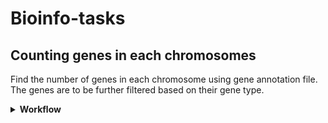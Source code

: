 # Bioinfo-tasks

## Counting genes in each chromosomes
Find the number of genes in each chromosome using gene annotation file. The genes are to be further filtered based on their gene type.
<details>
<summary><strong> Workflow </summary></strong>

### Download gene annotation file
The gene annotation file cam be found in GENECODE website. The corresponding GFF/GTF file can be downloaded and uncompressed through:

```
wget https://ftp.ebi.ac.uk/pub/databases/gencode/Gencode_human/release_49/gencode.v49.annotation.gtf.gz
gunzip gencode.v49.annotation.gtf.gz
```

### Check the file details
The content of the file can be assessed (first 10 lines):

```
head -n 10 gencode.v49.annotation.gtf

##description: evidence-based annotation of the human genome (GRCh38), version 49 (Ensembl 115)
##provider: GENCODE
##contact: gencode-help@ebi.ac.uk
##format: gtf
##date: 2025-07-08
chr1    HAVANA  gene    11121   24894   .       +       .       gene_id "ENSG00000290825.2"; gene_type "lncRNA"; gene_name "DDX11L16"; level 2; tag "overlaps_pseudogene";
```

From this column 1 represent the **chromosome number** and column 3 represent the **feature** information.
> **Note:** The gene annotation file can also be downloaded via NCBI website, but the content arrangement would be different

## Counting genes
From the gene annotation file, we filter from chromosome 17 from column 1 and for gene from column 3 features using the `awk` command. The filtered info is then stored to an output file "chr17_gene.gtf" :

```
awk '$1 == "chr17" && $3 == "gene"' gencode.v49.annotation.gtf > chr17_gene.gtf
```

The filtered files contain only genes in chromosome 17 and gene number can be found by counting lines in the file

```
wc -l < "chr17_gene.gtf"
```

The number of genes was found to be 3780 genes. This includes protein-coding genes, lncRNA, pseudo genes and other functional categories. Therefore, we can further filter gene type-wise:

```
awk '$1 == "chr17" && $3 == "gene" && $0 ~ /gene_type "protein_coding"/' gencode.v49.annotation.gtf > chr17_genetype.gtf

wc -l < "chr17_genetype.gtf"

1187
```
## Consolidated script
A bash script with input as gtf file, chromosome and type(optional) can be found at [`scripts/gene_counts.sh`](scripts/gene_counts.sh)

### Gene count for chromosome 17
```
./gene_count.sh -gtf "gencode.v49.annotation.gtf" -chr "chr17"
```

### Protein-coding gene counts in chromosome 17
```
/gene_count.sh -gtf "gencode.v49.annotation.gtf" -chr "chr17" -type "protein_coding"
```
</details>
